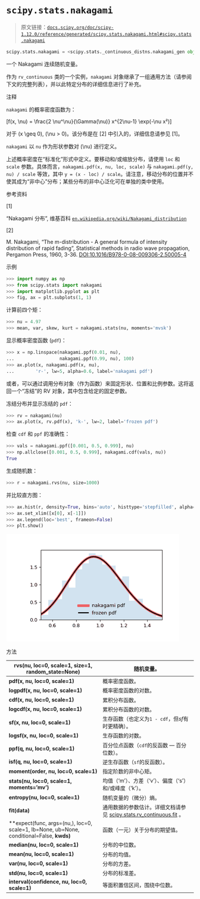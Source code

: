 # `scipy.stats.nakagami`

> 原文链接：[`docs.scipy.org/doc/scipy-1.12.0/reference/generated/scipy.stats.nakagami.html#scipy.stats.nakagami`](https://docs.scipy.org/doc/scipy-1.12.0/reference/generated/scipy.stats.nakagami.html#scipy.stats.nakagami)

```py
scipy.stats.nakagami = <scipy.stats._continuous_distns.nakagami_gen object>
```

一个 Nakagami 连续随机变量。

作为 `rv_continuous` 类的一个实例，`nakagami` 对象继承了一组通用方法（请参阅下文的完整列表），并以此特定分布的详细信息进行了补充。

注释

`nakagami` 的概率密度函数为：

\[f(x, \nu) = \frac{2 \nu^\nu}{\Gamma(\nu)} x^{2\nu-1} \exp(-\nu x²)\]

对于 \(x \geq 0\), \(\nu > 0\)。该分布是在 [2] 中引入的，详细信息请参见 [1]。

`nakagami` 以 `nu` 作为形状参数对 \(\nu\) 进行定义。

上述概率密度在“标准化”形式中定义。要移动和/或缩放分布，请使用 `loc` 和 `scale` 参数。具体而言，`nakagami.pdf(x, nu, loc, scale)` 与 `nakagami.pdf(y, nu) / scale` 等效，其中 `y = (x - loc) / scale`。请注意，移动分布的位置并不使其成为“非中心”分布；某些分布的非中心泛化可在单独的类中使用。

参考资料

[1]

“Nakagami 分布”, 维基百科 [`en.wikipedia.org/wiki/Nakagami_distribution`](https://en.wikipedia.org/wiki/Nakagami_distribution)

[2]

M. Nakagami, “The m-distribution - A general formula of intensity distribution of rapid fading”, Statistical methods in radio wave propagation, Pergamon Press, 1960, 3-36. [DOI:10.1016/B978-0-08-009306-2.50005-4](https://doi.org/10.1016/B978-0-08-009306-2.50005-4)

示例

```py
>>> import numpy as np
>>> from scipy.stats import nakagami
>>> import matplotlib.pyplot as plt
>>> fig, ax = plt.subplots(1, 1) 
```

计算前四个矩：

```py
>>> nu = 4.97
>>> mean, var, skew, kurt = nakagami.stats(nu, moments='mvsk') 
```

显示概率密度函数 (`pdf`)：

```py
>>> x = np.linspace(nakagami.ppf(0.01, nu),
...                 nakagami.ppf(0.99, nu), 100)
>>> ax.plot(x, nakagami.pdf(x, nu),
...        'r-', lw=5, alpha=0.6, label='nakagami pdf') 
```

或者，可以通过调用分布对象（作为函数）来固定形状、位置和比例参数。这将返回一个“冻结”的 RV 对象，其中包含给定的固定参数。

冻结分布并显示冻结的 `pdf`：

```py
>>> rv = nakagami(nu)
>>> ax.plot(x, rv.pdf(x), 'k-', lw=2, label='frozen pdf') 
```

检查 `cdf` 和 `ppf` 的准确性：

```py
>>> vals = nakagami.ppf([0.001, 0.5, 0.999], nu)
>>> np.allclose([0.001, 0.5, 0.999], nakagami.cdf(vals, nu))
True 
```

生成随机数：

```py
>>> r = nakagami.rvs(nu, size=1000) 
```

并比较直方图：

```py
>>> ax.hist(r, density=True, bins='auto', histtype='stepfilled', alpha=0.2)
>>> ax.set_xlim([x[0], x[-1]])
>>> ax.legend(loc='best', frameon=False)
>>> plt.show() 
```

![../../_images/scipy-stats-nakagami-1.png](img/9590bd0aeb54f12edb7d7c2f8323094a.png)

方法

| **rvs(nu, loc=0, scale=1, size=1, random_state=None)** | 随机变量。 |
| --- | --- |
| **pdf(x, nu, loc=0, scale=1)** | 概率密度函数。 |
| **logpdf(x, nu, loc=0, scale=1)** | 概率密度函数的对数。 |
| **cdf(x, nu, loc=0, scale=1)** | 累积分布函数。 |
| **logcdf(x, nu, loc=0, scale=1)** | 累积分布函数的对数。 |
| **sf(x, nu, loc=0, scale=1)** | 生存函数（也定义为`1 - cdf`，但*sf*有时更精确）。 |
| **logsf(x, nu, loc=0, scale=1)** | 生存函数的对数。 |
| **ppf(q, nu, loc=0, scale=1)** | 百分位点函数（`cdf`的反函数 — 百分位数）。 |
| **isf(q, nu, loc=0, scale=1)** | 逆生存函数（`sf`的反函数）。 |
| **moment(order, nu, loc=0, scale=1)** | 指定阶数的非中心矩。 |
| **stats(nu, loc=0, scale=1, moments=’mv’)** | 均值（‘m’）、方差（‘v’）、偏度（‘s’）和/或峰度（‘k’）。 |
| **entropy(nu, loc=0, scale=1)** | 随机变量的（微分）熵。 |
| **fit(data)** | 通用数据的参数估计。详细文档请参见 [scipy.stats.rv_continuous.fit](https://docs.scipy.org/doc/scipy/reference/generated/scipy.stats.rv_continuous.fit.html#scipy.stats.rv_continuous.fit) 。 |
| **expect(func, args=(nu,), loc=0, scale=1, lb=None, ub=None, conditional=False, **kwds)** | 函数（一元）关于分布的期望值。 |
| **median(nu, loc=0, scale=1)** | 分布的中位数。 |
| **mean(nu, loc=0, scale=1)** | 分布的均值。 |
| **var(nu, loc=0, scale=1)** | 分布的方差。 |
| **std(nu, loc=0, scale=1)** | 分布的标准差。 |
| **interval(confidence, nu, loc=0, scale=1)** | 等面积置信区间，围绕中位数。 |
